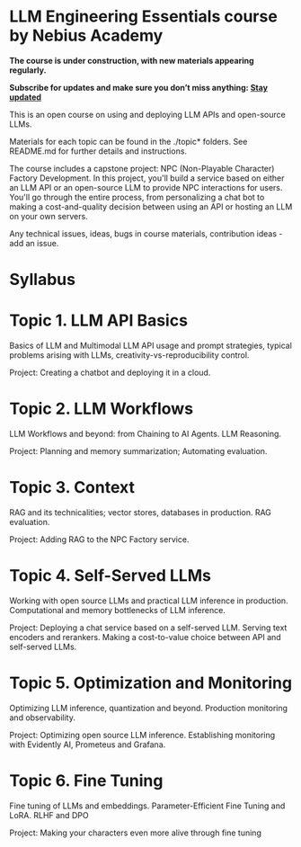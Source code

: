 # LLM Engineering Essentials course by Nebius Academy

**The course is under construction, with new materials appearing regularly.**

**Subscribe for updates and make sure you don’t miss anything: [Stay updated](https://academy.nebius.com/llm-engineering-essentials/update/)**

This is an open course on using and deploying LLM APIs and open-source LLMs.

Materials for each topic can be found in the ./topic* folders. See README.md for further details and instructions.

The course includes a capstone project: NPC (Non-Playable Character) Factory Development. In this project, you'll build a service based on either an LLM API or an open-source LLM to provide NPC interactions for users. You'll go through the entire process, from personalizing a chat bot to making a cost-and-quality decision between using an API or hosting an LLM on your own servers.


Any technical issues, ideas, bugs in course materials, contribution ideas - add an issue.

# Syllabus

# Topic 1. LLM API Basics

Basics of LLM and Multimodal LLM API usage and prompt strategies, typical problems arising with LLMs, creativity-vs-reproducibility control.

Project: Creating a chatbot and deploying it in a cloud.

# Topic 2. LLM Workflows

LLM Workflows and beyond: from Chaining to AI Agents. LLM Reasoning.

Project: Planning and memory summarization; Automating evaluation.
	
# Topic 3. Context

RAG and its technicalities; vector stores, databases in production. RAG evaluation.

Project: Adding RAG to the NPC Factory service.

# Topic 4. Self-Served LLMs
	
Working with open source LLMs and practical LLM inference in production. Computational and memory bottlenecks of LLM inference.

Project:	Deploying a chat service based on a self-served LLM. Serving text encoders and rerankers. Making a cost-to-value choice between API and self-served LLMs.
	
# Topic 5. Optimization and Monitoring

Optimizing LLM inference, quantization and beyond. Production monitoring and observability.
	
Project: Optimizing open source LLM inference. Establishing monitoring with Evidently AI, Prometeus and Grafana.
	
# Topic 6. Fine Tuning

Fine tuning of LLMs and embeddings. Parameter-Efficient Fine Tuning and LoRA. RLHF and DPO
	
Project: Making your characters even more alive through fine tuning

